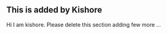 
<!---
![Leetcode Stats](https://leetcard.jacoblin.cool/akbted?ext=heatmap)

- 👋 Hi, I’m @akbted
- 👀 I’m interested in ...
- 🌱 I’m currently learning ...
- 💞️ I’m looking to collaborate on ...
- 📫 How to reach me ...
- 😄 Pronouns: ...
- ⚡ Fun fact: ...
--->
<!---
akbted/akbted is a ✨ special ✨ repository because its `README.md` (this file) appears on your GitHub profile.
You can click the Preview link to take a look at your changes.
--->


## This is added by Kishore
Hi I am kishore. Please delete this section 
adding few more ... 

